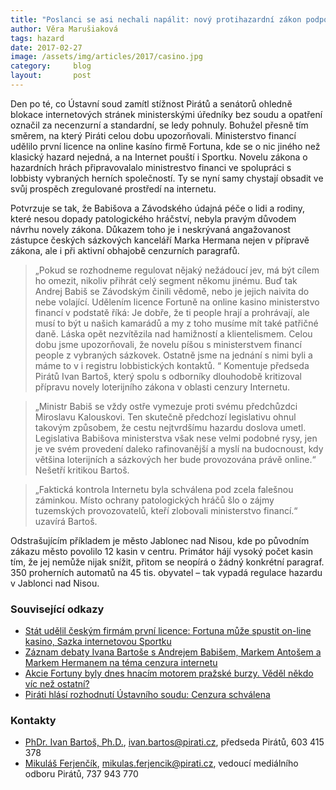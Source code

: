 ```yaml
---
title: "Poslanci se asi nechali napálit: nový protihazardní zákon podpoří byznys největších tuzemských hráčů. Ministerstvo financi uděluje první licence na provozování online sázek"
author: Věra Marušiaková
tags: hazard
date: 2017-02-27
image: /assets/img/articles/2017/casino.jpg
category:     blog
layout:       post
---
```


Den po té, co Ústavní soud zamítl stížnost Pirátů a senátorů ohledně blokace internetových stránek ministerskými úředníky bez soudu a opatření označil za necenzurní a standardní, se ledy pohnuly. Bohužel přesně tím směrem, na který Piráti celou dobu upozorňovali. Ministerstvo financí udělilo první licence na online kasíno firmě Fortuna, kde se o nic jiného než klasický hazard nejedná, a na Internet pouští i Sportku. Novelu zákona o hazardních hrách připravovalalo ministrestvo financi ve spolupráci s lobbisty vybraných herních společností. Ty se nyní samy chystají obsadit ve svůj prospěch zregulované prostředí na internetu.

Potvrzuje se tak, že Babišova a Závodského údajná péče o lidi a rodiny, které nesou dopady patologického hráčství, nebyla pravým důvodem návrhu novely zákona. Důkazem toho je i neskrývaná angažovanost zástupce českých sázkových kanceláří Marka Hermana nejen v přípravě zákona, ale i při aktivní obhajobě cenzurních paragrafů.

> „Pokud se rozhodneme regulovat nějaký nežádoucí jev, má být cílem ho omezit, nikoliv přihrát celý segment někomu jinému. Buď tak Andrej Babiš se Závodským činili vědomě, nebo je jejich naivita do nebe volající. Udělením licence Fortuně na online kasino ministerstvo financí v podstatě říká: Je dobře, že ti people hrají a prohrávají, ale musí to být u našich kamarádů a my z toho musíme mít také patřičné daně. Láska opět nezvítězila nad hamižností a klientelismem. Celou dobu jsme upozorňovali, že novelu píšou s ministerstvem financí people z vybraných sázkovek. Ostatně jsme na jednání s nimi byli a máme to v i registru lobbistických kontaktů. “ Komentuje předseda Pirátů Ivan Bartoš, který spolu s odborníky dlouhodobě kritizoval přípravu novely loterijního zákona v oblasti cenzury Internetu.

> „Ministr Babiš se vždy ostře vymezuje proti svému předchůzdci Miroslavu Kalouskovi. Ten skutečně předchozí legislativu ohnul takovým způsobem, že cestu nejtvrdšímu hazardu doslova umetl. Legislativa Babišova ministerstva však nese velmi podobné rysy, jen je ve svém provedení daleko rafinovanější a myslí na budocnoust, kdy většina loterijních a sázkových her bude provozována právě online.“ Nešetří kritikou Bartoš.

> „Faktická kontrola Internetu byla schválena pod zcela falešnou záminkou. Místo ochrany patologických hráčů šlo o zájmy tuzemských provozovatelů, kteří zlobovali ministerstvo financí.“ uzavírá Bartoš.

Odstrašujícím příkladem je město Jablonec nad Nisou, kde po původním zákazu město povolilo 12 kasin v centru. Primátor hájí vysoký počet kasin tím, že jej nemůže nijak snížit, přitom se neopírá o žádný konkrétní paragraf. 350 proherních automatů na 45 tis. obyvatel – tak vypadá regulace hazardu v Jablonci nad Nisou.

### Související odkazy

* [Stát udělil českým firmám první licence: Fortuna může spustit on-line kasino, Sazka internetovou Sportku](http://m.ihned.cz/byznys/c1-65637210-stat-udelil-prvni-licenci-k-legalnimu-kasinu-na-internetu-fortuna-spusti-ruletu-behem-par-dnu)
* [Záznam debaty Ivana Bartoše s Andrejem Babišem, Markem Antošem a Markem Hermanem na téma cenzura internetu](http://www.pokerarena.cz/rubriky/zaklady-pokeru/legislativa/video-regulace-hazardu-a-svoboda-internetu_10612.html)
* [Akcie Fortuny byly dnes hnacím motorem pražské burzy. Věděl někdo víc než ostatní?](https://www.web4trader.cz/akcie-fortuna-byly-dnes-hnacim-motorem-prazske-burzy-vedel-nekdo-vic-nez-ostatni/)
* [Piráti hlásí rozhodnutí Ústavního soudu: Cenzura schválena](https://www.pirati.cz/tiskove-zpravy/pirati_hlasi_vysledky_rozhodnuti_ustavniho_soudu_ve_veci_cenzury_internetu._boj_proti_plosnemu_smirovani_obcanu_vojenskou_rozvedkou_pokracuje)

### Kontakty

* [PhDr. Ivan Bartoš, Ph.D.](https://www.pirati.cz/lide/ivan_bartos), [ivan.bartos@pirati.cz](mailto:ivan.bartos@pirati.cz), předseda Pirátů, 603 415 378
* [Mikuláš Ferjenčík](https://www.pirati.cz/lide/mikulas_ferjencik), [mikulas.ferjencik@pirati.cz](mailto:mikulas.ferjencik@pirati.cz), vedoucí mediálního odboru Pirátů, 737 943 770
